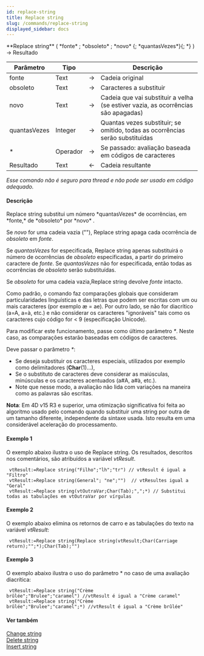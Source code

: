 ```yaml
---
id: replace-string
title: Replace string
slug: /commands/replace-string
displayed_sidebar: docs
---
```


<!--REF #_command_.Replace string.Syntax-->**Replace string** ( *fonte* ; *obsoleto* ; *novo* {; *quantasVezes*}{; *} ) -> Resultado<!-- END REF-->
<!--REF #_command_.Replace string.Params-->
| Parâmetro | Tipo |  | Descrição |
| --- | --- | --- | --- |
| fonte | Text | &#8594;  | Cadeia original |
| obsoleto | Text | &#8594;  | Caracteres a substituir |
| novo | Text | &#8594;  | Cadeia que vai substituir a velha (se estiver vazia, as ocorrências são apagadas) |
| quantasVezes | Integer | &#8594;  | Quantas vezes substituir; se omitido, todas as ocorrências serão substituídas |
| * | Operador | &#8594;  | Se passado: avaliação baseada em códigos de caracteres |
| Resultado | Text | &#8592; | Cadeia resultante |

<!-- END REF-->

*Esse comando não é seguro para thread e não pode ser usado em código adequado.*


#### Descrição 

<!--REF #_command_.Replace string.Summary-->Replace string substitui um número *quantasVezes* de ocorrências, em *fonte,* de *obsoleto* por *novo* .<!-- END REF-->  
  
Se *novo* for uma cadeia vazia (""), Replace string apaga cada ocorrência de *obsoleto* em *fonte*.

Se *quantasVezes* for especificada, Replace string apenas substituirá o número de ocorrências de *obsoleto* especificadas, a partir do primeiro caractere de *fonte*. Se *quantasVezes* não for especificada, então todas as ocorrências de *obsoleto* serão substituídas.  
  
Se *obsoleto* for uma cadeia vazia,Replace string devolve *fonte* intacto.

Como padrão, o comando faz comparações globais que consideram particularidades linguísticas e das letras que podem ser escritas com um ou mais caracteres (por exemplo æ = ae). Por outro lado, se não for diacrítico (a=A, a=à, etc.) e não considerar os caracteres "ignoráveis" tais como os caracteres cujo código for < 9 (especificação Unicode).

Para modificar este funcionamento, passe como último parâmetro *\**. Neste caso, as comparações estarão baseadas em códigos de caracteres. 

Deve passar o parâmetro *\**:

* Se deseja substituir os caracteres especiais, utilizados por exemplo como delimitadores (**Char**(1)...),
* Se o substituto de caracteres deve considerar as maiúsculas, minúsculas e os caracteres acentuados (a#A, a#à, etc.).
* Note que nesse modo, a avaliação não lida com variações na maneira como as palavras são escritas.

**Nota**: Em 4D v15 R3 e superior, uma otimização significativa foi feita ao algoritmo usado pelo comando quando substituir uma string por outra de um tamanho diferente, independente da sintaxe usada. Isto resulta em uma considerável aceleração do processamento. 

#### Exemplo 1 

O exemplo abaixo ilustra o uso de Replace string. Os resultados, descritos nos comentários, são atribuídos a variável *vtResult*. 

```4d
 vtResult:=Replace string("Filho";"lh";"tr") // vtResult é igual a "Filtro"
 vtResult:=Replace string(General"; "ne";"")  // vtResultes igual a "Geral"
 vtResult:=Replace string(vtOutraVar;Char(Tab);",";*) // Substitui todas as tabulações em vtOutraVar por vírgulas
```

#### Exemplo 2 

O exemplo abaixo elimina os retornos de carro e as tabulações do texto na variável *vtResult*: 

```4d
 vtResult:=Replace string(Replace string(vtResult;Char(Carriage return);"";*);Char(Tab);"")
```

#### Exemplo 3 

O exemplo abaixo ilustra o uso do parâmetro \* no caso de uma avaliação diacrítica: 

```4d
 vtResult:=Replace string("Crème brûlée";"Brulee";"caramel") //vtResult é igual a "Crème caramel"
 vtResult:=Replace string("Crème brûlée";"Brulee";"caramel";*) //vtResult é igual a "Crème brûlée"
```

#### Ver também 

[Change string](change-string.md)  
[Delete string](delete-string.md)  
[Insert string](insert-string.md)  